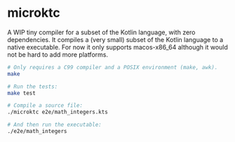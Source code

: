 # microktc

A WIP tiny compiler for a subset of the Kotlin language, with zero dependencies. It compiles a (very small) subset of the Kotlin language to a native executable. For now it only supports macos-x86_64 although it would not be hard to add more platforms.

```sh
# Only requires a C99 compiler and a POSIX environment (make, awk).
make

# Run the tests:
make test

# Compile a source file:
./microktc e2e/math_integers.kts

# And then run the executable:
./e2e/math_integers
```
